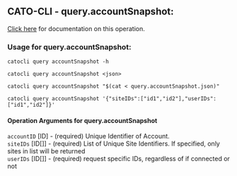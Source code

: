 
## CATO-CLI - query.accountSnapshot:
[Click here](https://api.catonetworks.com/documentation/#query-query.accountSnapshot) for documentation on this operation.

### Usage for query.accountSnapshot:

`catocli query accountSnapshot -h`

`catocli query accountSnapshot <json>`

`catocli query accountSnapshot "$(cat < query.accountSnapshot.json)"`

`catocli query accountSnapshot '{"siteIDs":["id1","id2"],"userIDs":["id1","id2"]}'`


#### Operation Arguments for query.accountSnapshot ####

`accountID` [ID] - (required) Unique Identifier of Account.    
`siteIDs` [ID[]] - (required) List of Unique Site Identifiers. If specified, only sites in list will be returned    
`userIDs` [ID[]] - (required) request specific IDs, regardless of if connected or not    
